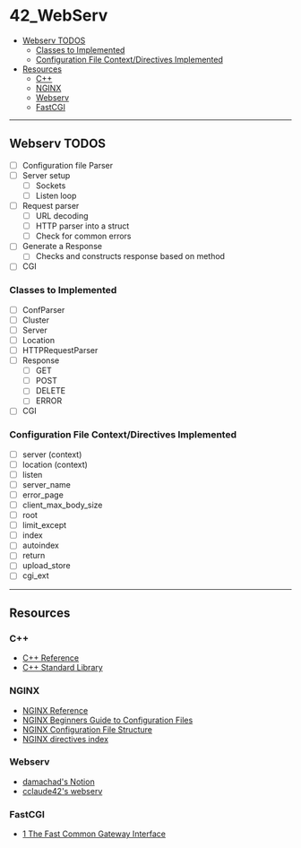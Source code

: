 # 42_WebServ

<!-- mtoc-start -->

* [Webserv TODOS](#webserv-todos)
  * [Classes to Implemented](#classes-to-implemented)
  * [Configuration File Context/Directives Implemented](#configuration-file-contextdirectives-implemented)
* [Resources](#resources)
  * [C++](#c)
  * [NGINX](#nginx)
  * [Webserv](#webserv)
  * [FastCGI](#fastcgi)

<!-- mtoc-end -->
___

## Webserv TODOS

- [ ] Configuration file Parser
- [ ] Server setup
    - [ ] Sockets
    - [ ] Listen loop
- [ ] Request parser
    - [ ] URL decoding
    - [ ] HTTP parser into a struct
    - [ ] Check for common errors
- [ ] Generate a Response
    - [ ] Checks and constructs response based on method
- [ ] CGI

### Classes to Implemented

- [ ] ConfParser
- [ ] Cluster
- [ ] Server
- [ ] Location
- [ ] HTTPRequestParser
- [ ] Response
    - [ ] GET
    - [ ] POST
    - [ ] DELETE
    - [ ] ERROR
- [ ] CGI

### Configuration File Context/Directives Implemented

- [ ] server (context)
- [ ] location (context)
- [ ] listen
- [ ] server_name
- [ ] error_page
- [ ] client_max_body_size
- [ ] root
- [ ] limit_except
- [ ] index
- [ ] autoindex
- [ ] return
- [ ] upload_store
- [ ] cgi_ext

___

## Resources

### C++

- [C++ Reference](https://en.cppreference.com/w/)
- [C++ Standard Library](https://en.cppreference.com/w/cpp/header)

### NGINX

- [NGINX Reference](https://nginx.org/en/docs/)
- [NGINX Beginners Guide to Configuration Files](https://medium.com/adrixus/beginners-guide-to-nginx-configuration-files-527fcd6d5efd)
- [NGINX Configuration File Structure](https://www.digitalocean.com/community/tutorials/understanding-the-nginx-configuration-file-structure-and-configuration-contexts)
- [NGINX directives index](https://nginx.org/en/docs/dirindex.html)

### Webserv

- [damachad's Notion](https://spicy-dirigible-2b6.notion.site/Webserver-2b27a84f4c5841dd80fb25229912e953)
- [cclaude42's webserv](https://github.com/cclaude42/webserv?tab=readme-ov-file)

### FastCGI

- [1 The Fast Common Gateway Interface](https://fastcgi-archives.github.io/fcgi2/doc/fastcgi-prog-guide/ch1intro.htm)
